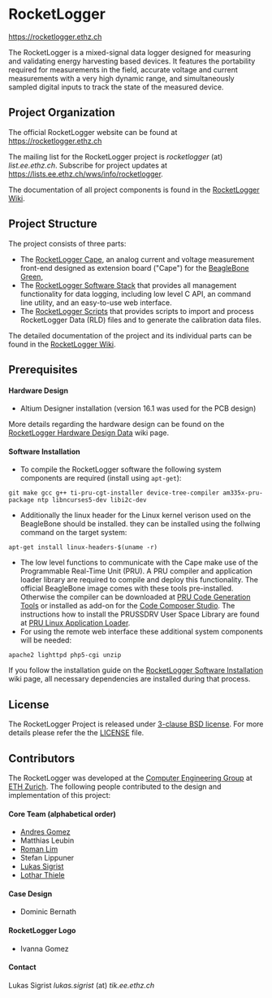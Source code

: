RocketLogger
============
<https://rocketlogger.ethz.ch>


The RocketLogger is a mixed-signal data logger designed for measuring and validating energy harvesting based devices.
It features the portability required for measurements in the field,
accurate voltage and current measurements with a very high dynamic range,
and simultaneously sampled digital inputs to track the state of the measured device.


Project Organization
--------------------

The official RocketLogger website can be found at <https://rocketlogger.ethz.ch>

The mailing list for the RocketLogger project is *rocketlogger* (at) *list.ee.ethz.ch*. Subscribe for project updates at <https://lists.ee.ethz.ch/wws/info/rocketlogger>.

The documentation of all project components is found in the [RocketLogger Wiki](https://gitlab.ethz.ch/tec/public/rocketlogger/wikis/home).


Project Structure
-----------------

The project consists of three parts:
* The [RocketLogger Cape](hardware), an analog current and voltage measurement front-end designed as extension board ("Cape") for the [BeagleBone Green](https://beagleboard.org/green/),
* The [RocketLogger Software Stack](software) that provides all management functionality for data logging, including low level C API, an command line utility, and an easy-to-use web interface.
* The [RocketLogger Scripts](script) that provides scripts to import and process RocketLogger Data (RLD) files and to generate the calibration data files.

The detailed documentation of the project and its individual parts can be found in the [RocketLogger Wiki](https://git.ee.ethz.ch/sigristl/rocketlogger/wikis/).


Prerequisites
-------------

#### Hardware Design
 * Altium Designer installation (version 16.1 was used for the PCB design)

More details regarding the hardware design can be found on the [RocketLogger Hardware Design Data](https://git.ee.ethz.ch/sigristl/rocketlogger/wikis/design-data) wiki page.


#### Software Installation

 * To compile the RocketLogger software the following system components are required (install using `apt-get`):
```
git make gcc g++ ti-pru-cgt-installer device-tree-compiler am335x-pru-package ntp libncurses5-dev libi2c-dev
```
 * Additionally the linux header for the Linux kernel verison used on the BeagleBone should be installed.
   they can be installed using the follwing command on the target system:
```
apt-get install linux-headers-$(uname -r)
```
 * The low level functions to communicate with the Cape make use of the Programmable Real-Time Unit (PRU).
   A PRU compiler and application loader library are required to compile and deploy this functionality.
   The official BeagleBone image comes with these tools pre-installed.
   Otherwise the compiler can be downloaded at [PRU Code Generation Tools](http://software-dl.ti.com/codegen/non-esd/downloads/download.htm#PRU)
   or installed as add-on for the [Code Composer Studio](http://processors.wiki.ti.com/index.php/Download_CCS).
   The instructions how to install the PRUSSDRV User Space Library are found at [PRU Linux Application Loader](http://processors.wiki.ti.com/index.php/PRU_Linux_Application_Loader).
 * For using the remote web interface these additional system components will be needed:
```
apache2 lighttpd php5-cgi unzip
```

If you follow the installation guide on the [RocketLogger Software Installation](https://git.ee.ethz.ch/sigristl/rocketlogger/wikis/software) wiki page, all necessary dependencies are installed during that process.


License
-------

The RocketLogger Project is released under [3-clause BSD license](https://opensource.org/licenses/BSD-3-Clause). For more details please refer the the [LICENSE](LICENSE) file.


Contributors
------------

The RocketLogger was developed at the [Computer Engineering Group](http://www.tec.ethz.ch/) at [ETH Zurich](https://www.ethz.ch/en.html).
The following people contributed to the design and implementation of this project:

#### Core Team (alphabetical order)

* [Andres Gomez](mailto:andres.gomez@tik.ee.ethz.ch)
* Matthias Leubin
* [Roman Lim](http://www.tik.ee.ethz.ch/~rlim/)
* Stefan Lippuner
* [Lukas Sigrist](mailto:lukas.sigrist@tik.ee.ethz.ch)
* [Lothar Thiele](http://www.tik.ee.ethz.ch/~thiele/)


#### Case Design

* Dominic Bernath


#### RocketLogger Logo

* Ivanna Gomez


#### Contact

Lukas Sigrist *lukas.sigrist* (at) *tik.ee.ethz.ch*
